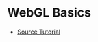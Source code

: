# WebGL Basics

- [Source Tutorial](https://developer.mozilla.org/en-US/docs/Web/API/WebGL_API/Tutorial/Getting_started_with_WebGL)


